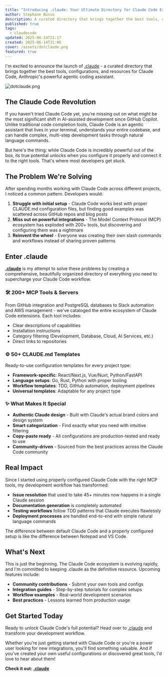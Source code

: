 ```yaml
---
title: "Introducing .claude: Your Ultimate Directory for Claude Code Excellence"
author: Stephane Busso
description: A curated directory that brings together the best tools, configurations, and resources for Claude Code, Anthropic's powerful agentic coding assistant.
published: true
tags:
  - claudecode
updated: 2025-06-14T21:17
created: 2025-06-14T21:06
cover: /assets/dotclaude.png
featured: true
---
```

I'm excited to announce the launch of [.claude](https://claude.com/) - a curated directory that brings together the best tools, configurations, and resources for Claude Code, Anthropic's powerful agentic coding assistant.

![dotclaude.png](/assets/dotclaude.png)
## The Claude Code Revolution

If you haven't tried Claude Code yet, you're missing out on what might be the most significant shift in AI-assisted development since GitHub Copilot. Unlike traditional code completion tools, Claude Code is an agentic assistant that lives in your terminal, understands your entire codebase, and can handle complex, multi-step development tasks through natural language commands.

But here's the thing: while Claude Code is incredibly powerful out of the box, its true potential unlocks when you configure it properly and connect it to the right tools. That's where most developers get stuck.

## The Problem We're Solving

After spending months working with Claude Code across different projects, I noticed a common pattern. Developers would:

1. **Struggle with initial setup** - Claude Code works best with proper CLAUDE.md configuration files, but finding good examples was scattered across GitHub repos and blog posts
2. **Miss out on powerful integrations** - The Model Context Protocol (MCP) ecosystem has exploded with 200+ tools, but discovering and configuring them was a nightmare
3. **Reinvent the wheel** - Everyone was creating their own slash commands and workflows instead of sharing proven patterns

## Enter .claude

**[.claude](https://dotclaude.com/)** is my attempt to solve these problems by creating a comprehensive, beautifully organized directory of everything you need to supercharge your Claude Code workflow.

### 🛠️ **200+ MCP Tools & Servers**

From GitHub integration and PostgreSQL databases to Slack automation and AWS management - we've cataloged the entire ecosystem of Claude Code extensions. Each tool includes:

- Clear descriptions of capabilities
- Installation instructions
- Category filtering (Development, Database, Cloud, AI Services, etc.)
- Direct links to repositories

### ⚙️ **50+ CLAUDE.md Templates**

Ready-to-use configuration templates for every project type:

- **Framework-specific**: React/Next.js, Vue/Nuxt, Python/FastAPI
- **Language setups**: Go, Rust, Python with proper tooling
- **Workflow templates**: TDD, GitHub automation, deployment pipelines
- **Universal templates**: Adaptable for any project type

### ✨ **What Makes It Special**

- **Authentic Claude design** - Built with Claude's actual brand colors and design system
- **Smart categorization** - Find exactly what you need with intuitive filtering
- **Copy-paste ready** - All configurations are production-tested and ready to use
- **Community-driven** - Sourced from the best practices across the Claude Code community

## Real Impact

Since I started using properly configured Claude Code with the right MCP tools, my development workflow has transformed:

- **Issue resolution** that used to take 45+ minutes now happens in a single Claude session
- **Documentation generation** is completely automated
- **Testing workflows** follow TDD patterns that Claude executes flawlessly
- **Deployment processes** are handled end-to-end with simple natural language commands

The difference between default Claude Code and a properly configured setup is like the difference between Notepad and VS Code.

## What's Next

This is just the beginning. The Claude Code ecosystem is evolving rapidly, and I'm committed to keeping .claude as the definitive resource. Upcoming features include:

- **Community contributions** - Submit your own tools and configs
- **Integration guides** - Step-by-step tutorials for complex setups
- **Workflow examples** - Real-world development scenarios
- **Best practices** - Lessons learned from production usage

## Get Started Today

Ready to unlock Claude Code's full potential? Head over to [.claude](https://dotclaude.com/) and transform your development workflow.

Whether you're just getting started with Claude Code or you're a power user looking for new integrations, you'll find something valuable. And if you've created your own useful configurations or discovered great tools, I'd love to hear about them!

**Check it out: [.claude](https://dotclaude.com/)**
